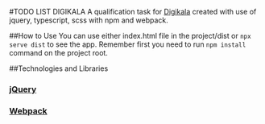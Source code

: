 #TODO LIST DIGIKALA
A qualification task for [Digikala](http://www.digikala.com)
created with use of jquery, typescript, scss with npm and webpack.

##How to Use
You can use either index.html file in the project/dist or `npx serve dist` to see the app.
Remember first you need to run `npm install` command on the project root.

##Technologies and Libraries
### [jQuery](https://learn.jquery.com/)
### [Webpack]() 

